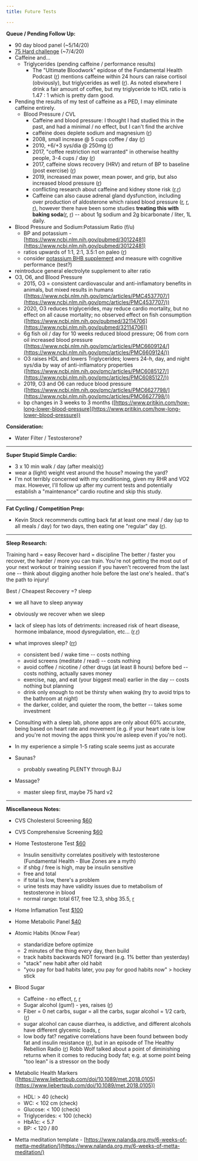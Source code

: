 ```yaml
---
title: Future Tests

---
```


**Queue / Pending Follow Up:**

* 90 day blood panel (~5/14/20)
* [75 Hard challenge](https://nutritionwithjudy.com/carnivore75hard/) (~7/4/20)
* Caffeine and...
    * Triglycerides (pending caffeine / performance results)
        * The "Ultimate Bloodwork" epidose of the Fundamental Health Podcast ([r](https://castbox.fm/episode/The-ULTIMATE-bloodwork-podcast!-id2108592-id183111720?country=us)) mentions caffeine within 24 hours can raise cortisol (obviously), but triglycerides as well ([r](https://cholesterolcode.com/guest-post-impact-of-coffee-on-triglycerides/)).  As noted elsewhere I drink a fair amount of coffee, but my triglyceride to HDL ratio is 1.47 : 1 which is pretty darn good.
* Pending the results of my test of caffeine as a PED, I may eliminate caffeine entirely.
    * Blood Pressure / CVL
        * Caffeine and blood pressure:  I thought I had studied this in the past, and had a minimal / no effect, but I can't find the archive
        * caffeine does deplete sodium and magnesium ([r](https://www.instagram.com/p/B_fkn1ogmOz/))
        * 2008, small increase @ 5 cups coffee / day ([r](https://www.ncbi.nlm.nih.gov/pubmed/19183744))
        * 2010, +6/+3 sys/dia @ 250mg ([r](https://www.ncbi.nlm.nih.gov/pmc/articles/PMC2940460/)) 
        * 2017, "coffee restriction not warranted" in otherwise healthy people, 3-4 cups / day ([r](https://www.ncbi.nlm.nih.gov/pubmed/28128673))
        * 2017, caffeine slows recovery (HRV) and return of BP to baseline (post exercise) ([r](https://www.ncbi.nlm.nih.gov/pmc/articles/PMC5658389/))
        * 2019, increased max power, mean power, and grip, but also increased blood pressure ([r](https://www.ncbi.nlm.nih.gov/pmc/articles/PMC6566184/))
        * conflicting research about caffeine and kidney stone risk ([r](https://www.ncbi.nlm.nih.gov/pmc/articles/PMC4232021/).[r](https://www.ncbi.nlm.nih.gov/pubmed/17711092))
        * Caffeine can also cause adrenal gland dysfunction, including over production of aldosterone which raised blood pressure ([r](https://www.ncbi.nlm.nih.gov/pmc/articles/PMC3619380/), [r](https://www.ncbi.nlm.nih.gov/pmc/articles/PMC4866033/), [r](https://www.ncbi.nlm.nih.gov/pubmed/10835904)), however there have been some studies **treating this with baking soda**([r](https://www.ncbi.nlm.nih.gov/pubmed/17886090), [r](https://www.ncbi.nlm.nih.gov/pubmed/27356528)) -- about 1g sodium and 2g bicarbonate / liter, 1L daily.
* Blood Pressure and Sodium:Potassium Ratio (f/u)
    * BP and potassium - [https://www.ncbi.nlm.nih.gov/pubmed/30122481](https://www.ncbi.nlm.nih.gov/pubmed/30122481)
    * ratios upwards of 1:1, 2:1, 3.5:1 on paleo ([r](https://paleoleap.com/sodium-potassium-paleo/))
    * consider [potassium BHB supplement](https://www.amazon.com/Nutricost-Potassium-Exogenous-Supplement-Beta-Hydroxybutyrate/dp/B06W9KFYFF/ref=sr_1_5?dchild=1&keywords=potassium+bhb&qid=1587208418&sr=8-5) and measure with cognitive performance (test?)
* reintroduce general electrolyte supplement to alter ratio
* O3, O6, and Blood Pressure
    * 2015,  O3 = consistent cardiovascular and anti-inflamatory benefits in animals, but mixed results in humans ([https://www.ncbi.nlm.nih.gov/pmc/articles/PMC4537707/](https://www.ncbi.nlm.nih.gov/pmc/articles/PMC4537707/))
    * 2020, O3 reduces triglycerides, may reduce cardio mortality, but no effect on all cause mortality; no observed effect on fish consumption  ([https://www.ncbi.nlm.nih.gov/pubmed/32114706](https://www.ncbi.nlm.nih.gov/pubmed/32114706))
     * 6g fish oil / day for 10 weeks reduced blood pressure; O6 from corn oil increased blood pressure ([https://www.ncbi.nlm.nih.gov/pmc/articles/PMC6609124/](https://www.ncbi.nlm.nih.gov/pmc/articles/PMC6609124/))
    * O3 raises HDL and lowers Triglycerides; lowers 24-h, day, and night sys/dia by way of anti-inflamatory properties ([https://www.ncbi.nlm.nih.gov/pmc/articles/PMC6085127/](https://www.ncbi.nlm.nih.gov/pmc/articles/PMC6085127/))
    *  2019, O3 and O6 can reduce blood pressure ([https://www.ncbi.nlm.nih.gov/pmc/articles/PMC6627798/](https://www.ncbi.nlm.nih.gov/pmc/articles/PMC6627798/))
    * bp changes in 3 weeks to 3 months ([https://www.pritikin.com/how-long-lower-blood-pressure](https://www.pritikin.com/how-long-lower-blood-pressure))

**Consideration:**

* Water Filter / Testosterone?

---

**Super Stupid Simple Cardio:**

* 3 x 10 min walk / day (after meals)([r](https://castbox.fm/episode/How-to-become-as-strong-as-possible-with-Stan-Efferding-id2108592-id207121110?country=us))
* wear a (light) weight vest around the house?  mowing the yard?
* I'm not terribly concerned with my conditioning, given my RHR and VO2 max.  However, I'll follow up after my current tests and potentially establish a "maintenance" cardio routine and skip this study.

---

**Fat Cycling / Competition Prep:**

* Kevin Stock recommends cutting back fat at least one meal / day (up to all meals / day) for two days, then eating one "regular" day ([r](https://www.kevinstock.io/health/fat-loss-and-the-carnivore-diet/)).

---

**Sleep Research:** 

Training hard = easy
Recover hard = discipline
The better / faster you recover, the harder / more you can train.  You're not getting the most out of your next workout or training session if you haven't recovered from the last one -- think about digging another hole before the last one's healed.. that's the path to injury!

Best / Cheapest Recovery =? sleep
* we all have to sleep anyway
* obviously we recover when we sleep
* lack of sleep has lots of detriments: increased risk of heart disease, hormone imbalance, mood dysregulation, etc... ([r](https://www.hopkinsmedicine.org/health/wellness-and-prevention/the-effects-of-sleep-deprivation).[r](https://www.healthline.com/health/sleep-deprivation/effects-on-body#1))
* what improves sleep? ([r](http://healthysleep.med.harvard.edu/healthy/getting/overcoming/tips)[r]((https://www.sleepfoundation.org/articles/six-tips-design-ideal-bedroom-sleep)))
    * consistent bed / wake time -- costs nothing
    * avoid screens (meditate / read)  -- costs nothing
    * avoid coffee / nicotine / other drugs (at least 8 hours) before bed -- costs nothing, actually saves money
    * exercise, nap, and eat (your biggest meal) earlier in the day -- costs nothing but planning
    * drink only enough to not be thirsty when waking (try to avoid trips to the bathroom at night)
    * the darker, colder, and quieter the room, the better -- takes some investment
* Consulting with a sleep lab, phone apps are only about 60% accurate, being based on heart rate and movement (e.g. if your heart rate is low and you're not moving the apps think you're asleep even if you're not).
* In my experience a simple 1-5 rating scale seems just as accurate

* Saunas?
   *  probably sweating PLENTY through BJJ

* Massage?
  *  master sleep first, maybe 75 hard v2

---

**Miscellaneous Notes:**

* CVS Cholesterol Screening [$60](https://www.cvs.com/minuteclinic/services/price-lists)
* CVS Comprehensive Screening [$60]()
* Home Testosterone Test [$60](https://www.cvs.com/shop/everlywell-testosterone-test-prodid-1860032)
    * Insulin sensitivity correlates positively with testosterone (Fundamental Health - Blue Zones are a myth)
    * if shbg / free is high, may be insulin sensitive
    * free and total
    * if total is low, there's a problem
    * urine tests may have validity issues due to metabolism of testosterone in blood
    * normal range: total 617, free 12.3, shbg 35.5, [r](https://alpha-med.net/blog/f/what-are-normal-testosterone-levels)
* Home Inflamation Test [$100]((https://www.cvs.com/shop/everlywell-vitamin-d-and-inflammation-test-prodid-1860063))
* Home Metabolic Panel [$40](https://www.healthtestingcenters.com/test/basic-metabolic-panel-bmp/)

* Atomic Habits (Know Fear)
    * standaridize before optimize
    * 2 minutes of the thing every day, then build
    * track habits backwards NOT forward (e.g. 1% better than yesterday)
    * "stack" new habit after old habit
    * "you pay for bad habits later, you pay for good habits now" > hockey stick

* Blood Sugar
  * Caffeine - no effect, [r](https://care.diabetesjournals.org/content/27/12/2990), [r](https://www.dietdoctor.com/does-coffee-raise-blood-sugar-conclusion)
  * Sugar alcohol (gum!) - yes, raises ([r](https://www.healthline.com/health/diabetes/sugar-alcohol-and-diabetes#bottom-line))
  * Fiber = 0 net carbs, sugar = all the carbs, sugar alcohol = 1/2 carb, ([r](https://dtc.ucsf.edu/living-with-diabetes/diet-and-nutrition/understanding-carbohydrates/counting-carbohydrates/learning-to-read-labels/counting-sugar-alcohols/))
  * sugar alcohol can cause diarrhea, is addictive, and different alcohols have different glycemic loads, [r](https://www.healthline.com/nutrition/sugar-alcohols-good-or-bad#section9)
  * low body fat?  negative correlations have been found between body fat and insulin resistance ([r](https://www.ncbi.nlm.nih.gov/pubmed/15824752)), but in an episode of The Healthy Rebellion Radio ([r](https://castbox.fm/episode/Estrogen-and-Soy%2C-Detox-Kits%2C-Ketones-and-Blood-Sugar---THRR016-id2434386-id230589109?country=us)) Robb Wolf talked about a point of diminishing returns when it comes to reducing body fat; e.g. at some point being "too lean" is a stressor on the body
  
* Metabolic Health Markers ([https://www.liebertpub.com/doi/10.1089/met.2018.0105](https://www.liebertpub.com/doi/10.1089/met.2018.0105))
  * HDL: > 40 (check)
  * WC: < 102 cm (check)
  * Glucose: < 100 (check)
  * Triglycerides: < 100 (check)
  * HbA1c: < 5.7
  * BP: < 120 / 80

* Metta meditation template - [https://www.nalanda.org.my/6-weeks-of-metta-meditation/](https://www.nalanda.org.my/6-weeks-of-metta-meditation/)
